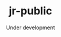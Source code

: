 ---
layout: project
type: project
image: img/jr-public/jr-public.png
title: "jr-public"
date: "Under development"
published: true
giturl: "https://github.com/jr-public/jr-public.github.io"
tryurl: false
position: 10
labels:
  - Portfolio
  - Jekyll
  - Github Actions
  # - CI / CD
summary: "The portfolio you're currently visiting"
---